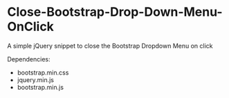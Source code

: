 # Close-Bootstrap-Drop-Down-Menu-OnClick

A simple jQuery snippet to close the Bootstrap Dropdown Menu on click

Dependencies:
- bootstrap.min.css
- jquery.min.js
- bootstrap.min.js
